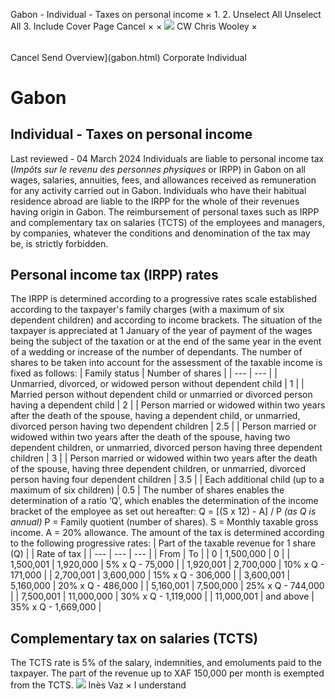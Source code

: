 Gabon - Individual - Taxes on personal income
×
1.
2.
Unselect All
Unselect All
3.
Include Cover Page
Cancel
×
×
![](-/media/world-wide-tax-summaries/attachments/global---chris-wooley.ashx%3Frev=ac5e5f3223b34096b1afc2a6009c7320&revision=ac5e5f32-23b3-4096-b1af-c2a6009c7320&hash=859B7ADC84DC2CBEC9760E9E6EE7DE6D0A8BFCDF)
CW
Chris Wooley
×
######
Cancel
Send
Overview](gabon.html)
Corporate
Individual
# Gabon
## Individual - Taxes on personal income
Last reviewed - 04 March 2024
Individuals are liable to personal income tax (*Impôts sur le revenu des personnes physiques* or IRPP) in Gabon on all wages, salaries, annuities, fees, and allowances received as remuneration for any activity carried out in Gabon.
Individuals who have their habitual residence abroad are liable to the IRPP for the whole of their revenues having origin in Gabon.
The reimbursement of personal taxes such as IRPP and complementary tax on salaries (TCTS) of the employees and managers, by companies, whatever the conditions and denomination of the tax may be, is strictly forbidden.
## Personal income tax (IRPP) rates
The IRPP is determined according to a progressive rates scale established according to the taxpayer's family charges (with a maximum of six dependent children) and according to income brackets.
The situation of the taxpayer is appreciated at 1 January of the year of payment of the wages being the subject of the taxation or at the end of the same year in the event of a wedding or increase of the number of dependants.
The number of shares to be taken into account for the assessment of the taxable income is fixed as follows:
| Family status | Number of shares |
| --- | --- |
| Unmarried, divorced, or widowed person without dependent child | 1 |
| Married person without dependent child or unmarried or divorced person having a dependent child | 2 |
| Person married or widowed within two years after the death of the spouse, having a dependent child, or unmarried, divorced person having two dependent children | 2.5 |
| Person married or widowed within two years after the death of the spouse, having two dependent children, or unmarried, divorced person having three dependent children | 3 |
| Person married or widowed within two years after the death of the spouse, having three dependent children, or unmarried, divorced person having four dependent children | 3.5 |
| Each additional child (up to a maximum of six children) | 0.5 |
The number of shares enables the determination of a ratio ‘Q’, which enables the determination of the income bracket of the employee as set out hereafter:
Q = [(S x 12) - A] / P *(as Q is annual)*
P = Family quotient (number of shares).
S = Monthly taxable gross income.
A = 20% allowance.
The amount of the tax is determined according to the following progressive rates:
| Part of the taxable revenue for 1 share (Q) | | Rate of tax |
| --- | --- | --- |
| From | To |
| 0 | 1,500,000 | 0 |
| 1,500,001 | 1,920,000 | 5% x Q - 75,000 |
| 1,920,001 | 2,700,000 | 10% x Q - 171,000 |
| 2,700,001 | 3,600,000 | 15% x Q - 306,000 |
| 3,600,001 | 5,160,000 | 20% x Q - 486,000 |
| 5,160,001 | 7,500,000 | 25% x Q - 744,000 |
| 7,500,001 | 11,000,000 | 30% x Q - 1,119,000 |
| 11,000,001 | and above | 35% x Q - 1,669,000 |
## Complementary tax on salaries (TCTS)
The TCTS rate is 5% of the salary, indemnities, and emoluments paid to the taxpayer.
The part of the revenue up to XAF 150,000 per month is exempted from the TCTS.
![](-/media/world-wide-tax-summaries/gabonins-vazgabon--ines-vazpng20200916100458765.ashx%3Frev=5d799434b3e047a48f959f6b19f272b8&revision=5d799434-b3e0-47a4-8f95-9f6b19f272b8&hash=0A20B41FB8C5DDC66B0A82274BC45BC71AAC3030)
Inès Vaz
×
I understand